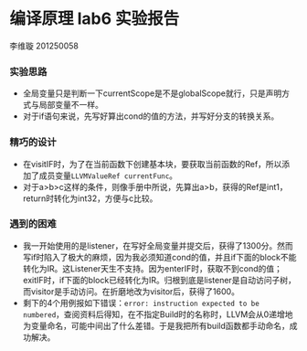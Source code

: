 # 编译原理 lab6 实验报告

李维璇 201250058

### 实验思路

- 全局变量只是判断一下currentScope是不是globalScope就行，只是声明方式与局部变量不一样。
- 对于if语句来说，先写好算出cond的值的方法，并写好分支的转换关系。

### 精巧的设计

- 在visitIF时，为了在当前函数下创建基本块，要获取当前函数的Ref，所以添加了成员变量`LLVMValueRef currentFunc`。
- 对于a>b>c这样的条件，则像手册中所说，先算出a>b，获得的Ref是int1，return时转化为int32，方便与c比较。

### 遇到的困难

- 我一开始使用的是listener，在写好全局变量并提交后，获得了1300分。然而写if时陷入了极大的麻烦，因为我必须知道cond的值，并且if下面的block不能转化为IR。这Listener天生不支持。因为enterIF时，获取不到cond的值；exitIF时，if下面的block已经转化为IR。归根到底是listener是自动访问子树，而visitor是手动访问。在折磨地改为visitor后，获得了1600。
- 剩下的4个用例报如下错误：`error: instruction expected to be numbered`，查阅资料后得知，在不指定Build时的名称时，LLVM会从0递增地为变量命名，可能中间出了什么差错。于是我把所有build函数都手动命名，成功解决。